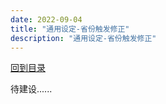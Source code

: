 ```yaml
---
date: 2022-09-04
title: "通用设定-省份触发修正"
description: "通用设定-省份触发修正"
---
```


[回到目录](index.md)

待建设......
